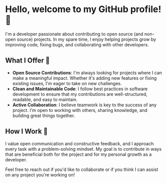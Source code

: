 # Hello, welcome to my GitHub profile! 👋

I'm a developer passionate about contributing to open source (and non-open source) projects. In my spare time, I enjoy helping projects grow by improving code, fixing bugs, and collaborating with other developers.

## What I Offer 🚀

- **Open Source Contributions**: I'm always looking for projects where I can make a meaningful impact. Whether it's adding new features or fixing existing issues, I'm eager to take on new challenges.
- **Clean and Maintainable Code**: I follow best practices in software development to ensure that my contributions are well-structured, readable, and easy to maintain.
- **Active Collaboration**: I believe teamwork is key to the success of any project. I'm open to working with others, sharing knowledge, and building great things together.

## How I Work 🔧

I value open communication and constructive feedback, and I approach every task with a problem-solving mindset. My goal is to contribute in ways that are beneficial both for the project and for my personal growth as a developer.

Feel free to reach out if you'd like to collaborate or if you think I can assist on any project you're working on!
